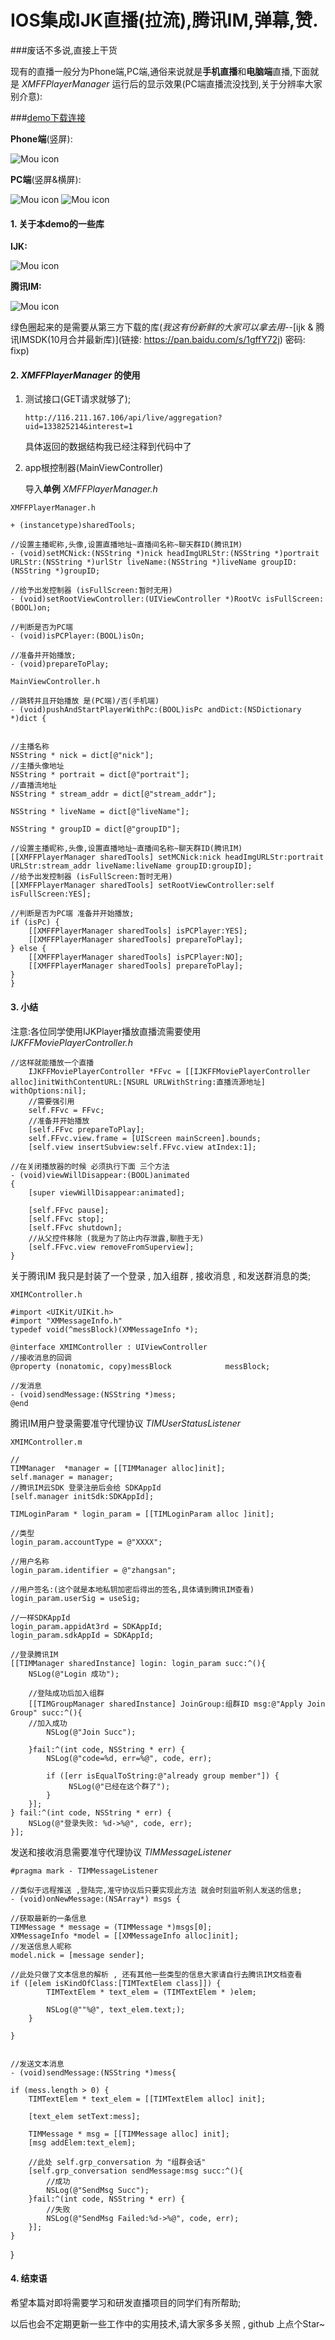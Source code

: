 # IOS集成IJK直播(拉流),腾讯IM,弹幕,赞.
###废话不多说,直接上干货

现有的直播一般分为Phone端,PC端,通俗来说就是**手机直播**和**电脑端**直播,下面就是 *XMFFPlayerManager* 运行后的显示效果(PC端直播流没找到,关于分辨率大家别介意):

###[demo下载连接](https://github.com/ximendougen/XMLive.git) 




**Phone端**(竖屏):

![Mou icon](http://a4.qpic.cn/psb?/V13bEYKN3PHP3i/tB1xTzHSND9xNof.2KBT9MRf73*ClaAXykM9bJwxCKc!/m/dHcBAAAAAAAA&bo=bgJ8BAAAAAADBzY!&rf=photolist)

**PC端**(竖屏&横屏):

![Mou icon](http://a4.qpic.cn/psb?/V13bEYKN3PHP3i/wjtjHFp6**GA.ne9Rg.zYhXG63yYiDQRC2pJM*Sgb3s!/m/dAsBAAAAAAAA&bo=bgJ8BAAAAAADBzY!&rf=photolist)
![Mou icon](http://a4.qpic.cn/psb?/V13bEYKN3PHP3i/v*mAeFlbT6YM0y4SGQqFqLVIKA1*k1ZKXcf2zlm6AYE!/m/dHcBAAAAAAAA&bo=JASAAgAAAAADB4A!&rf=photolist)

#### 1. 关于本demo的一些库
**IJK:**

![Mou icon](http://a4.qpic.cn/psb?/V13bEYKN3PHP3i/XXsBQWr5s.hZfTIWlfmvLTNPmJYRDfKonT3X.fT7Vf0!/m/dOMAAAAAAAAA&bo=5AFoAgAAAAADB60!&rf=photolist)

**腾讯IM:**

![Mou icon](http://a1.qpic.cn/psb?/V13bEYKN3PHP3i/HlRlTyJaZV33bpNK55KcmM*1wW2bzH4sZaOkIWD*dio!/m/dNwAAAAAAAAA&bo=EgJ.AQAAAAADB00!&rf=photolist)

绿色圈起来的是需要从第三方下载的库(*我这有份新鲜的大家可以拿去用*--[ijk & 腾讯IMSDK(10月合并最新库)](链接: https://pan.baidu.com/s/1gffY72j) 密码: fixp)


#### 2. *XMFFPlayerManager* 的使用
1. 测试接口(GET请求就够了);

	```
	http://116.211.167.106/api/live/aggregation?uid=133825214&interest=1
	```
	具体返回的数据结构我已经注释到代码中了	


2. app根控制器(MainViewController)
	
	导入**单例** *XMFFPlayerManager.h* 
	

`XMFFPlayerManager.h` 

	+ (instancetype)sharedTools;

	//设置主播昵称,头像,设置直播地址~直播间名称~聊天群ID(腾讯IM)
	- (void)setMCNick:(NSString *)nick headImgURLStr:(NSString *)portrait URLStr:(NSString *)urlStr liveName:(NSString *)liveName groupID:(NSString *)groupID;

	//给予出发控制器 (isFullScreen:暂时无用)
	- (void)setRootViewController:(UIViewController *)RootVc isFullScreen:(BOOL)on;

	//判断是否为PC端
	- (void)isPCPlayer:(BOOL)isOn;

	//准备并开始播放;
	- (void)prepareToPlay; 


`MainViewController.h`
	
	//跳转并且开始播放 是(PC端)/否(手机端)
	- (void)pushAndStartPlayerWithPc:(BOOL)isPc andDict:(NSDictionary *)dict {
    
    
    //主播名称
    NSString * nick = dict[@"nick"];
    //主播头像地址
    NSString * portrait = dict[@"portrait"];
    //直播流地址
    NSString * stream_addr = dict[@"stream_addr"];
    
    NSString * liveName = dict[@"liveName"];
    
    NSString * groupID = dict[@"groupID"];
    
    //设置主播昵称,头像,设置直播地址~直播间名称~聊天群ID(腾讯IM)
    [[XMFFPlayerManager sharedTools] setMCNick:nick headImgURLStr:portrait URLStr:stream_addr liveName:liveName groupID:groupID];
    //给予出发控制器 (isFullScreen:暂时无用)
    [[XMFFPlayerManager sharedTools] setRootViewController:self isFullScreen:YES];
    
    //判断是否为PC端 准备并开始播放;
    if (isPc) {
        [[XMFFPlayerManager sharedTools] isPCPlayer:YES];
        [[XMFFPlayerManager sharedTools] prepareToPlay];
    } else {
        [[XMFFPlayerManager sharedTools] isPCPlayer:NO];
        [[XMFFPlayerManager sharedTools] prepareToPlay];
    }
	}
	

#### 3. 小结

注意:各位同学使用IJKPlayer播放直播流需要使用 *IJKFFMoviePlayerController.h*


```
//这样就能播放一个直播
	IJKFFMoviePlayerController *FFvc = [[IJKFFMoviePlayerController alloc]initWithContentURL:[NSURL URLWithString:直播流源地址] withOptions:nil];
	//需要强引用
    self.FFvc = FFvc;
    //准备并开始播放
    [self.FFvc prepareToPlay];
    self.FFvc.view.frame = [UIScreen mainScreen].bounds;
    [self.view insertSubview:self.FFvc.view atIndex:1];

```
	//在关闭播放器的时候 必须执行下面 三个方法
	- (void)viewWillDisappear:(BOOL)animated
	{
    	[super viewWillDisappear:animated];
    
    	[self.FFvc pause];
    	[self.FFvc stop];
    	[self.FFvc shutdown];
    	//从父控件移除 (我是为了防止内存泄露,聊胜于无)
    	[self.FFvc.view removeFromSuperview];
    }

关于腾讯IM 我只是封装了一个登录 , 加入组群 , 接收消息 , 和发送群消息的类;

`XMIMController.h`
	
	#import <UIKit/UIKit.h>
	#import "XMMessageInfo.h"
	typedef void(^messBlock)(XMMessageInfo *);

	@interface XMIMController : UIViewController
	//接收消息的回调
	@property (nonatomic, copy)messBlock            messBlock;

	//发消息
	- (void)sendMessage:(NSString *)mess;
	@end
	
腾讯IM用户登录需要准守代理协议 *TIMUserStatusListener*

`XMIMController.m`
	
	//
	TIMManager  *manager = [[TIMManager alloc]init];
	self.manager = manager;
	//腾讯IM云SDK 登录注册后会给 SDKAppId
	[self.manager initSdk:SDKAppId];
	
    TIMLoginParam * login_param = [[TIMLoginParam alloc ]init];
    
    //类型
    login_param.accountType = @"XXXX";
    
    //用户名称
    login_param.identifier = @"zhangsan";
    
    //用户签名:(这个就是本地私钥加密后得出的签名,具体请到腾讯IM查看)
    login_param.userSig = useSig;
    
    //一样SDKAppId
    login_param.appidAt3rd = SDKAppId;
    login_param.sdkAppId = SDKAppId;
    
    //登录腾讯IM
    [[TIMManager sharedInstance] login: login_param succ:^(){
        NSLog(@"Login 成功");
        
        //登陆成功后加入组群
        [[TIMGroupManager sharedInstance] JoinGroup:组群ID msg:@"Apply Join Group" succ:^(){
        //加入成功
            NSLog(@"Join Succ");
            
        }fail:^(int code, NSString * err) {
            NSLog(@"code=%d, err=%@", code, err);
            
            if ([err isEqualToString:@"already group member"]) {
                 NSLog(@"已经在这个群了");
            }
        }];
    } fail:^(int code, NSString * err) {
        NSLog(@"登录失败: %d->%@", code, err);
    }];


发送和接收消息需要准守代理协议 *TIMMessageListener*
	
	#pragma mark - TIMMessageListener
	
	//类似于远程推送 ,登陆完,准守协议后只要实现此方法 就会时刻监听别人发送的信息;
	- (void)onNewMessage:(NSArray*) msgs {
	
    //获取最新的一条信息
    TIMMessage * message = (TIMMessage *)msgs[0];
    XMMessageInfo *model = [[XMMessageInfo alloc]init];
    //发送信息人昵称
    model.nick = [message sender];
    
    //此处只做了文本信息的解析 , 还有其他一些类型的信息大家请自行去腾讯IM文档查看
    if ([elem isKindOfClass:[TIMTextElem class]]) {
            TIMTextElem * text_elem = (TIMTextElem * )elem;
             
            NSLog(@""%@", text_elem.text;);
        }
    
	}

	
	//发送文本消息 
	- (void)sendMessage:(NSString *)mess{

    if (mess.length > 0) {
        TIMTextElem * text_elem = [[TIMTextElem alloc] init];
        
        [text_elem setText:mess];
        
        TIMMessage * msg = [[TIMMessage alloc] init];
        [msg addElem:text_elem];
        
        //此处 self.grp_conversation 为 "组群会话" 
        [self.grp_conversation sendMessage:msg succ:^(){
        	//成功
            NSLog(@"SendMsg Succ");
        }fail:^(int code, NSString * err) {
        	//失败
            NSLog(@"SendMsg Failed:%d->%@", code, err);
        }];
    }
}

#### 4. 结束语

希望本篇对即将需要学习和研发直播项目的同学们有所帮助;

以后也会不定期更新一些工作中的实用技术,请大家多多关照 , github 上点个Star~
